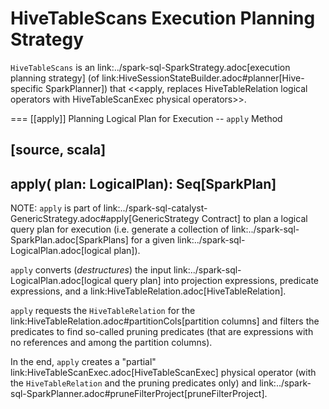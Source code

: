 # HiveTableScans Execution Planning Strategy

`HiveTableScans` is an link:../spark-sql-SparkStrategy.adoc[execution planning strategy] (of link:HiveSessionStateBuilder.adoc#planner[Hive-specific SparkPlanner]) that <<apply, replaces HiveTableRelation logical operators with HiveTableScanExec physical operators>>.

=== [[apply]] Planning Logical Plan for Execution -- `apply` Method

[source, scala]
----
apply(
  plan: LogicalPlan): Seq[SparkPlan]
----

NOTE: `apply` is part of link:../spark-sql-catalyst-GenericStrategy.adoc#apply[GenericStrategy Contract] to plan a logical query plan for execution (i.e. generate a collection of link:../spark-sql-SparkPlan.adoc[SparkPlans] for a given link:../spark-sql-LogicalPlan.adoc[logical plan]).

`apply` converts (_destructures_) the input link:../spark-sql-LogicalPlan.adoc[logical query plan] into projection expressions, predicate expressions, and a link:HiveTableRelation.adoc[HiveTableRelation].

`apply` requests the `HiveTableRelation` for the link:HiveTableRelation.adoc#partitionCols[partition columns] and filters the predicates to find so-called pruning predicates (that are expressions with no references and among the partition columns).

In the end, `apply` creates a "partial" link:HiveTableScanExec.adoc[HiveTableScanExec] physical operator (with the `HiveTableRelation` and the pruning predicates only) and link:../spark-sql-SparkPlanner.adoc#pruneFilterProject[pruneFilterProject].
